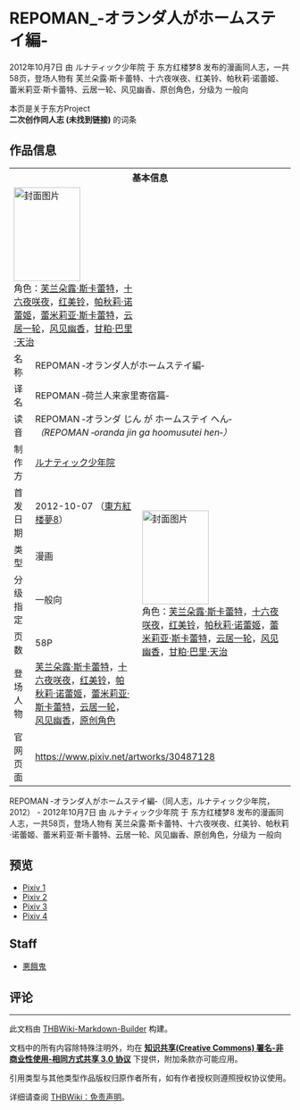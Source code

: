 # REPOMAN_‐オランダ人がホームステイ編‐

<!-- source html: G:\repos\THBWiki-Markdown-Builder\THBWikiMarkdown\Temp\main\c\c3\ns0%3AREPOMAN_%E2%80%90%E3%82%AA%E3%83%A9%E3%83%B3%E3%83%80%E4%BA%BA%E3%81%8C%E3%83%9B%E3%83%BC%E3%83%A0%E3%82%B9%E3%83%86%E3%82%A4%E7%B7%A8%E2%80%90.html -->

2012年10月7日 由 ルナティック少年院 于 东方红楼梦8 发布的漫画同人志，一共58页，登场人物有 芙兰朵露·斯卡蕾特、十六夜咲夜、红美铃、帕秋莉·诺蕾姬、蕾米莉亚·斯卡蕾特、云居一轮、风见幽香、原创角色，分级为 一般向

本页是关于东方Project  
 **二次创作同人志 (未找到链接)** 的词条

## 作品信息

<table><tbody><tr><th colspan="3">基本信息</th></tr><tr><td class="cover-artwork-mobile" colspan="2"><a href="./文件-REPOMAN_‐オランダ人がホームステイ編‐封面.jpg.md" class="image" title="封面图片"><img alt="封面图片" src="https://upload.thwiki.cc/thumb/6/62/REPOMAN_%E2%80%90%E3%82%AA%E3%83%A9%E3%83%B3%E3%83%80%E4%BA%BA%E3%81%8C%E3%83%9B%E3%83%BC%E3%83%A0%E3%82%B9%E3%83%86%E3%82%A4%E7%B7%A8%E2%80%90%E5%B0%81%E9%9D%A2.jpg/119px-REPOMAN_%E2%80%90%E3%82%AA%E3%83%A9%E3%83%B3%E3%83%80%E4%BA%BA%E3%81%8C%E3%83%9B%E3%83%BC%E3%83%A0%E3%82%B9%E3%83%86%E3%82%A4%E7%B7%A8%E2%80%90%E5%B0%81%E9%9D%A2.jpg" decoding="async" loading="lazy" width="119" height="168" srcset="https://upload.thwiki.cc/thumb/6/62/REPOMAN_%E2%80%90%E3%82%AA%E3%83%A9%E3%83%B3%E3%83%80%E4%BA%BA%E3%81%8C%E3%83%9B%E3%83%BC%E3%83%A0%E3%82%B9%E3%83%86%E3%82%A4%E7%B7%A8%E2%80%90%E5%B0%81%E9%9D%A2.jpg/178px-REPOMAN_%E2%80%90%E3%82%AA%E3%83%A9%E3%83%B3%E3%83%80%E4%BA%BA%E3%81%8C%E3%83%9B%E3%83%BC%E3%83%A0%E3%82%B9%E3%83%86%E3%82%A4%E7%B7%A8%E2%80%90%E5%B0%81%E9%9D%A2.jpg 1.5x, https://upload.thwiki.cc/thumb/6/62/REPOMAN_%E2%80%90%E3%82%AA%E3%83%A9%E3%83%B3%E3%83%80%E4%BA%BA%E3%81%8C%E3%83%9B%E3%83%BC%E3%83%A0%E3%82%B9%E3%83%86%E3%82%A4%E7%B7%A8%E2%80%90%E5%B0%81%E9%9D%A2.jpg/237px-REPOMAN_%E2%80%90%E3%82%AA%E3%83%A9%E3%83%B3%E3%83%80%E4%BA%BA%E3%81%8C%E3%83%9B%E3%83%BC%E3%83%A0%E3%82%B9%E3%83%86%E3%82%A4%E7%B7%A8%E2%80%90%E5%B0%81%E9%9D%A2.jpg 2x" data-file-width="523" data-file-height="740"></a><div class="cover-char">角色：<a href="./芙兰朵露·斯卡蕾特.md" title="芙兰朵露·斯卡蕾特">芙兰朵露·斯卡蕾特</a>，<a href="/%E5%8D%81%E5%85%AD%E5%A4%9C%E5%92%B2%E5%A4%9C" title="十六夜咲夜">十六夜咲夜</a>，<a href="./红美铃.md" title="红美铃">红美铃</a>，<a href="./帕秋莉·诺蕾姬.md" title="帕秋莉·诺蕾姬">帕秋莉·诺蕾姬</a>，<a href="./蕾米莉亚·斯卡蕾特.md" title="蕾米莉亚·斯卡蕾特">蕾米莉亚·斯卡蕾特</a>，<a href="./云居一轮.md" title="云居一轮">云居一轮</a>，<a href="./风见幽香.md" title="风见幽香">风见幽香</a>，<a href="./甘粕·巴里·天治.md" title="甘粕·巴里·天治">甘粕·巴里·天治</a></div></td>
</tr><tr><td class="label">名称</td><td colspan="2"> REPOMAN ‐オランダ人がホームステイ編‐ </td></tr><tr><td class="label">译名</td><td colspan="2"> REPOMAN ‐荷兰人来家里寄宿篇‐ </td></tr><tr><td class="label">读音</td><td colspan="2"> REPOMAN ‐オランダ じん が ホームステイ へん‐ <i>（REPOMAN ‐oranda jin ga hoomusutei hen‐）</i> </td></tr><tr><td class="label">制作方</td><td><a href="./ルナティック少年院.md" title="ルナティック少年院">ルナティック少年院</a></td><td class="cover-artwork" rowspan="6" style="min-width:168px;"><a href="./文件-REPOMAN_‐オランダ人がホームステイ編‐封面.jpg.md" class="image" title="封面图片"><img alt="封面图片" src="https://upload.thwiki.cc/thumb/6/62/REPOMAN_%E2%80%90%E3%82%AA%E3%83%A9%E3%83%B3%E3%83%80%E4%BA%BA%E3%81%8C%E3%83%9B%E3%83%BC%E3%83%A0%E3%82%B9%E3%83%86%E3%82%A4%E7%B7%A8%E2%80%90%E5%B0%81%E9%9D%A2.jpg/119px-REPOMAN_%E2%80%90%E3%82%AA%E3%83%A9%E3%83%B3%E3%83%80%E4%BA%BA%E3%81%8C%E3%83%9B%E3%83%BC%E3%83%A0%E3%82%B9%E3%83%86%E3%82%A4%E7%B7%A8%E2%80%90%E5%B0%81%E9%9D%A2.jpg" decoding="async" loading="lazy" width="119" height="168" srcset="https://upload.thwiki.cc/thumb/6/62/REPOMAN_%E2%80%90%E3%82%AA%E3%83%A9%E3%83%B3%E3%83%80%E4%BA%BA%E3%81%8C%E3%83%9B%E3%83%BC%E3%83%A0%E3%82%B9%E3%83%86%E3%82%A4%E7%B7%A8%E2%80%90%E5%B0%81%E9%9D%A2.jpg/178px-REPOMAN_%E2%80%90%E3%82%AA%E3%83%A9%E3%83%B3%E3%83%80%E4%BA%BA%E3%81%8C%E3%83%9B%E3%83%BC%E3%83%A0%E3%82%B9%E3%83%86%E3%82%A4%E7%B7%A8%E2%80%90%E5%B0%81%E9%9D%A2.jpg 1.5x, https://upload.thwiki.cc/thumb/6/62/REPOMAN_%E2%80%90%E3%82%AA%E3%83%A9%E3%83%B3%E3%83%80%E4%BA%BA%E3%81%8C%E3%83%9B%E3%83%BC%E3%83%A0%E3%82%B9%E3%83%86%E3%82%A4%E7%B7%A8%E2%80%90%E5%B0%81%E9%9D%A2.jpg/237px-REPOMAN_%E2%80%90%E3%82%AA%E3%83%A9%E3%83%B3%E3%83%80%E4%BA%BA%E3%81%8C%E3%83%9B%E3%83%BC%E3%83%A0%E3%82%B9%E3%83%86%E3%82%A4%E7%B7%A8%E2%80%90%E5%B0%81%E9%9D%A2.jpg 2x" data-file-width="523" data-file-height="740"></a><div class="cover-char">角色：<a href="./芙兰朵露·斯卡蕾特.md" title="芙兰朵露·斯卡蕾特">芙兰朵露·斯卡蕾特</a>，<a href="/%E5%8D%81%E5%85%AD%E5%A4%9C%E5%92%B2%E5%A4%9C" title="十六夜咲夜">十六夜咲夜</a>，<a href="./红美铃.md" title="红美铃">红美铃</a>，<a href="./帕秋莉·诺蕾姬.md" title="帕秋莉·诺蕾姬">帕秋莉·诺蕾姬</a>，<a href="./蕾米莉亚·斯卡蕾特.md" title="蕾米莉亚·斯卡蕾特">蕾米莉亚·斯卡蕾特</a>，<a href="./云居一轮.md" title="云居一轮">云居一轮</a>，<a href="./风见幽香.md" title="风见幽香">风见幽香</a>，<a href="./甘粕·巴里·天治.md" title="甘粕·巴里·天治">甘粕·巴里·天治</a></div></td>
</tr><tr><td class="label">首发日期</td><td>2012-10-07&#160;（<a href="/展会作品列表?e=%E4%B8%9C%E6%96%B9%E7%BA%A2%E6%A5%BC%E6%A2%A6%238">東方紅楼夢8</a>）</td></tr><tr><td class="label">类型</td><td>漫画</td></tr><tr><td class="label">分级指定</td><td>一般向</td></tr><tr><td class="label">页数</td><td>58P</td></tr><tr><td class="label">登场人物</td><td><a href="./芙兰朵露·斯卡蕾特.md" title="芙兰朵露·斯卡蕾特">芙兰朵露·斯卡蕾特</a>，<a href="/%E5%8D%81%E5%85%AD%E5%A4%9C%E5%92%B2%E5%A4%9C" title="十六夜咲夜">十六夜咲夜</a>，<a href="./红美铃.md" title="红美铃">红美铃</a>，<a href="./帕秋莉·诺蕾姬.md" title="帕秋莉·诺蕾姬">帕秋莉·诺蕾姬</a>，<a href="./蕾米莉亚·斯卡蕾特.md" title="蕾米莉亚·斯卡蕾特">蕾米莉亚·斯卡蕾特</a>，<a href="./云居一轮.md" title="云居一轮">云居一轮</a>，<a href="./风见幽香.md" title="风见幽香">风见幽香</a>，<a href="/index.php?title=%E5%8E%9F%E5%88%9B%E8%A7%92%E8%89%B2&amp;action=edit&amp;redlink=1" class="new" title="原创角色（页面不存在）">原创角色</a></td></tr>
<tr><td class="label">官网页面</td><td colspan="2"><a rel="nofollow" class="external free" href="https://www.pixiv.net/artworks/30487128">https://www.pixiv.net/artworks/30487128</a></td></tr></tbody></table>

REPOMAN ‐オランダ人がホームステイ編‐（同人志，ルナティック少年院，2012） - 2012年10月7日 由 ルナティック少年院 于 东方红楼梦8 发布的漫画同人志，一共58页，登场人物有 芙兰朵露·斯卡蕾特、十六夜咲夜、红美铃、帕秋莉·诺蕾姬、蕾米莉亚·斯卡蕾特、云居一轮、风见幽香、原创角色，分级为 一般向

## 预览
- [Pixiv 1](https://www.pixiv.net/artworks/28653295)
- [Pixiv 2](https://www.pixiv.net/artworks/28653814)
- [Pixiv 3](https://www.pixiv.net/artworks/28654681)
- [Pixiv 4](https://www.pixiv.net/artworks/28655382)


## Staff
- [悪餓鬼](./悪餓鬼.md)


## 评论




---

此文档由 [THBWiki-Markdown-Builder](https://github.com/Delsin-Yu/THBWiki-Markdown-Builder) 构建。

文档中的所有内容除特殊注明外，均在 [**知识共享(Creative Commons) 署名-非商业性使用-相同方式共享 3.0 协议**](https://creativecommons.org/licenses/by-sa/3.0/deed.zh-hans) 下提供，附加条款亦可能应用。

引用类型与其他类型作品版权归原作者所有，如有作者授权则遵照授权协议使用。

详细请查阅 [THBWiki：免责声明](https://thbwiki.cc/THBWiki:%E5%85%8D%E8%B4%A3%E5%A3%B0%E6%98%8E)。


